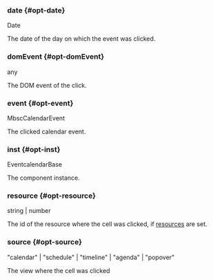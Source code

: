 ### date {#opt-date}

Date

The date of the day on which the event was clicked.
### domEvent {#opt-domEvent}

any

The DOM event of the click.
### event {#opt-event}

MbscCalendarEvent

The clicked calendar event.
### inst {#opt-inst}

EventcalendarBase

The component instance.
### resource {#opt-resource}

string &#124; number

The id of the resource where the cell was clicked, if [resources](#opt-resources) are set.
### source {#opt-source}

"calendar" &#124; "schedule" &#124; "timeline" &#124; "agenda" &#124; "popover"

The view where the cell was clicked